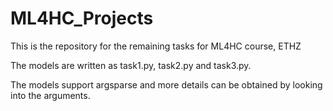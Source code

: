 # ML4HC_Projects
This is the repository for the remaining tasks for ML4HC course, ETHZ


The models are written as task1.py, task2.py and task3.py.

The models support argsparse and more details can be obtained by looking into the arguments.
